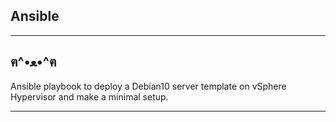 
## Ansible 
---
ฅ^•ﻌ•^ฅ
---
Ansible playbook to deploy a Debian10 server template on vSphere Hypervisor and make a minimal setup. 

---